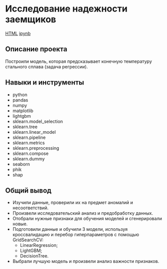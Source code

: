 # Исследование надежности заемщиков

[HTML](https://github.com/AntonSA888/Portfolio/blob/main/15_steel_processing/steel_processing.html) [ipynb](https://github.com/AntonSA888/Portfolio/blob/main/15_steel_processing/steel_processing.ipynb)

## Описание проекта

Построили модель, которая предсказывает конечную температуру стального сплава (задача регрессии).

## Навыки и инструменты

- python
- pandas
- numpy
- matplotlib
- lightgbm
- sklearn.model_selection
- sklearn.tree
- sklearn.linear_model
- sklearn.pipeline
- sklearn.metrics
- sklearn.preprocessing
- sklearn.compose
- sklearn.dummy
- seaborn
- phik
- shap


## Общий вывод

- Изучили данные, проверили их на предмет аномалий и несоответствий.
- Произвели исследовательский анализ и предобработку данных.
- Отобрали нужные признаки для обучения моделей и сгенерировали новые.
- Подготовили данные и обучили 3 модели, используя кроссвалидацию и перебор гиперпараметров с помощью GridSearchCV:
  - LinearRegression;
  - LightGBM;
  - DecisionTree.
- Выбрали лучшую модель и произвели анализ важности признаков.


